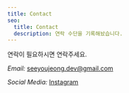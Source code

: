 ```yaml
---
title: Contact
seo:
  title: Contact
  description: 연락 수단을 기록해놨습니다.
---
```


연락이 필요하시면 연락주세요.

_Email:_
[seeyoujeong.dev@gmail.com](mailto:seeyoujeong.dev@gmail.com)

_Social Media:_
[Instagram](https://www.instagram.com/seeyoujeong/)
